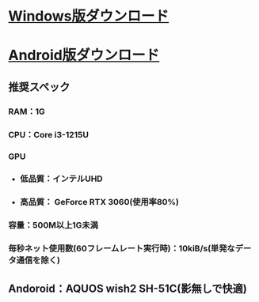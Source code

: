 # [Windows版ダウンロード](https://github.com/legisters-game/FightingCharacters/releases/tag/Windows%E7%89%88)
# [Android版ダウンロード](https://github.com/legisters-game/FightingCharacters/releases/tag/Android%E7%89%88)

## 推奨スペック
### RAM：1G
### CPU：Core i3-1215U
### GPU
  * ### 低品質：インテルUHD  
  * ### 高品質：	GeForce RTX 3060(使用率80%)
### 容量：500M以上1G未満
### 毎秒ネット使用数(60フレームレート実行時)：10kiB/s(単発なデータ通信を除く)
## Andoroid：AQUOS wish2 SH-51C(影無しで快適)
